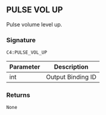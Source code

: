 ## PULSE VOL UP

Pulse volume level up.


### Signature

`C4:PULSE_VOL_UP`


| Parameter | Description |
| --- | --- |
| int | Output Binding ID |


### Returns

`None`